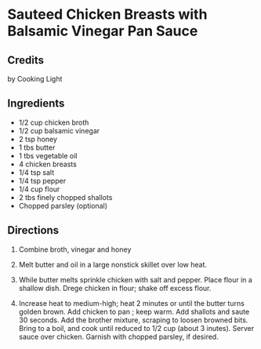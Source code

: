 # Sauteed Chicken Breasts with Balsamic Vinegar Pan Sauce 

## Credits

by Cooking Light

## Ingredients

- 1/2 cup chicken broth
- 1/2 cup balsamic vinegar
- 2 tsp honey
- 1 tbs butter
- 1 tbs vegetable oil
- 4 chicken breasts
- 1/4 tsp salt
- 1/4 tsp pepper
- 1/4 cup flour
- 2 tbs finely chopped shallots
- Chopped parsley (optional)

## Directions

1. Combine broth, vinegar and honey  
  
 2. Melt butter and oil in a large nonstick skillet over low heat.  
  
 3. While butter melts sprinkle chicken with salt and pepper. Place flour in a shallow dish. Drege chicken in flour; shake off excess flour.  
  
 4. Increase heat to medium-high; heat 2 minutes or until the butter turns golden brown. Add chicken to pan&nbsp;; keep warm. Add shallots and saute 30 seconds. Add the brother mixture, scraping to loosen browned bits. Bring to a boil, and cook until reduced to 1/2 cup (about 3 inutes). Server sauce over chicken. Garnish with chopped parsley, if desired.

